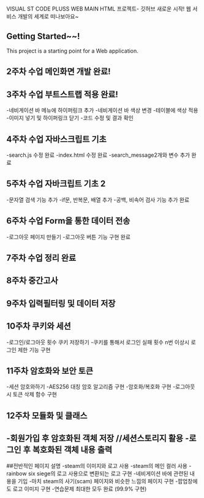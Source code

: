 # 
VISUAL ST CODE PLUSS WEB MAIN HTML 프로젝트- 깃허브
새로운 시작! 웹 서비스 개발의 세계로 떠나보아요~
 ## Getting Started~~!
 This project is a starting point for a Web application.
 ## 2주차 수업 메인화면 개발 완료! 
 ## 3주차 수업 부트스트랩 적용 완료!
 -네비게이션 바 메뉴에 하이퍼링크 추가
 -네비게이션 바 색상 변경
 -테이블에 색상 적용
 -이미지 넣기 및 하이퍼링크 닫기
 -코드 수정 및 결과 확인
 ## 4주차 수업 자바스크립트 기초
 -search.js 수정 완료
 -index.html 수정 완료
 -search_message2개와 변수 추가 완료
 ## 5주차 수업 자바크립트 기초 2
 -문자열 검색 기능 추가
 -if문, 반복문, 배열 추가
 -공백, 비속어 검사 기능 추가 완료
 ## 6주차 수업 Form을 통한 데이터 전송
 -로그아웃 페이지 만들기
 -로그아웃 버튼 기능 구현 완료
 ## 7주차 수업 정리 완료
 ## 8주차 중간고사
 ## 9주차 입력필터링 및 데이터 저장
 ## 10주차 쿠키와 세션
 -로그인/로그아웃 횟수 쿠키 저장하기
 -쿠키를 통해서 로그인 실패 횟수 n번 이상시 로그인 제한 기능 구현
## 11주차 암호화와 보안 토큰
-세션 암호와하기
-AES256 대칭 암호 알고리즘 구현
-암호화/복호화 구현
-로그아웃시 토큰 삭제 함수 구현
## 12주차 모듈화 및 클래스
-회원가입 후 암호화된 객체 저장 //세션스토리지 활용
-로그인 후 복호화된 객체 내용 출력
----------------------------------------------------------------------------------
##전반적인 페이지 설명
-steam의 이미지와 로고 사용
-steam의 메인 컬러 사용
-rainbow six siege의 로고 사용으로 변환되는 로고 구현
-네비게이션 바에 관련된 내용을 기입
-마치 steam의 사기(scam) 페이지와 비슷한 느낌의 페이지 구현
-팝업창에도 로고 이미지 구현
-연습문제 최대한 모두 완료 (99.9% 구현)